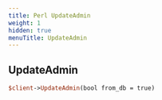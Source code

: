```yaml
---
title: Perl UpdateAdmin
weight: 1
hidden: true
menuTitle: UpdateAdmin
---
```

## UpdateAdmin
```perl
$client->UpdateAdmin(bool from_db = true)
```